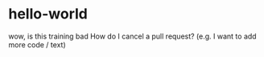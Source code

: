 # hello-world
wow, is this training bad
How do I cancel a pull request? (e.g. I want to add more code / text)
